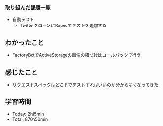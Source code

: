 ### 取り組んだ課題一覧
- 自動テスト
  - TwitterクローンにRspecでテストを追加する
## わかったこと
- FactoryBotでActiveStorageの画像の紐づけはコールバックで行う
## 感じたこと
- リクエストスペックはどこまでテストすればいいのか分からなくなってきた
## 学習時間
- Today: 2h15min
- Total: 870h50min